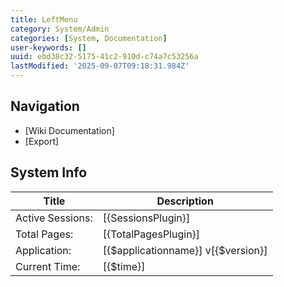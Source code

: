 ```yaml
---
title: LeftMenu
category: System/Admin
categories: [System, Documentation]
user-keywords: []
uuid: ebd38c32-5175-41c2-910d-c74a7c53256a
lastModified: '2025-09-07T09:18:31.984Z'
---
```


## Navigation

* [Wiki Documentation]
* [Export]

## System Info

| Title| Description |
| ---- | ----|
| Active Sessions: | [{SessionsPlugin}] |
| Total Pages: | [{TotalPagesPlugin}] |
| Application: | [{$applicationname}] v[{$version}] |
| Current Time: | [{$time}] |
